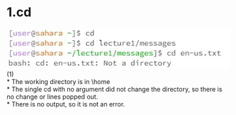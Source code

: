 # 1.cd
![Image](cd.png)
<br>(1)<br>* The working directory is in \home
<br>* The single cd with no argument did not change the directory, so there is no change or lines popped out.
<br>* There is no output, so it is not an error.
